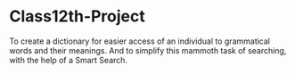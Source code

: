 # Class12th-Project
To create a dictionary for easier access of an individual to grammatical words and their meanings. And to simplify this mammoth task of searching, with the help of a Smart Search.
